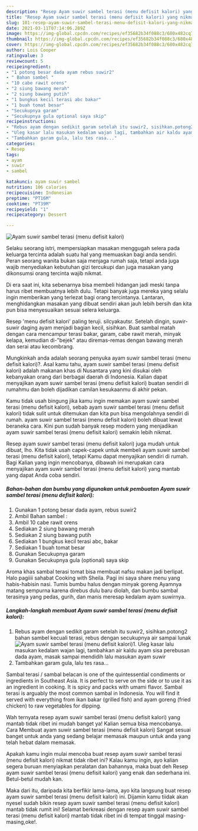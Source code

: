```yaml
---
description: "Resep Ayam suwir sambel terasi (menu defisit kalori) yang nikmat dan Mudah Dibuat"
title: "Resep Ayam suwir sambel terasi (menu defisit kalori) yang nikmat dan Mudah Dibuat"
slug: 101-resep-ayam-suwir-sambel-terasi-menu-defisit-kalori-yang-nikmat-dan-mudah-dibuat
date: 2021-03-11T07:14:06.289Z
image: https://img-global.cpcdn.com/recipes/ef35682b34f088c3/680x482cq70/ayam-suwir-sambel-terasi-menu-defisit-kalori-foto-resep-utama.jpg
thumbnail: https://img-global.cpcdn.com/recipes/ef35682b34f088c3/680x482cq70/ayam-suwir-sambel-terasi-menu-defisit-kalori-foto-resep-utama.jpg
cover: https://img-global.cpcdn.com/recipes/ef35682b34f088c3/680x482cq70/ayam-suwir-sambel-terasi-menu-defisit-kalori-foto-resep-utama.jpg
author: Lois Cooper
ratingvalue: 3
reviewcount: 5
recipeingredient:
- "1 potong besar dada ayam rebus suwir2"
- " Bahan sambel "
- "10 cabe rawit orens"
- "2 siung bawang merah"
- "2 siung bawang putih"
- "1 bungkus kecil terasi abc bakar"
- "1 buah tomat besar"
- "Secukupnya garam"
- "Secukupnya gula optional saya skip"
recipeinstructions:
- "Rebus ayam dengan sedikit garam setelah itu suwir2, sisihkan.potong2 bahan sambel kecuali terasi, rebus dengan secukupnya air sampai lunak"
- "Uleg kasar lalu masukan kedalam wajan lagi, tambahkan air kaldu ayam sisa perebusan dada ayam, masak sampai mendidih lalu masukan ayam suwir"
- "Tambahkan garam gula, lalu tes rasa..."
categories:
- Resep
tags:
- ayam
- suwir
- sambel

katakunci: ayam suwir sambel 
nutrition: 106 calories
recipecuisine: Indonesian
preptime: "PT16M"
cooktime: "PT39M"
recipeyield: "1"
recipecategory: Dessert

---
```



![Ayam suwir sambel terasi (menu defisit kalori)](https://img-global.cpcdn.com/recipes/ef35682b34f088c3/680x482cq70/ayam-suwir-sambel-terasi-menu-defisit-kalori-foto-resep-utama.jpg)

Selaku seorang istri, mempersiapkan masakan menggugah selera pada keluarga tercinta adalah suatu hal yang memuaskan bagi anda sendiri. Peran seorang  wanita bukan saja menjaga rumah saja, tetapi anda juga wajib menyediakan kebutuhan gizi tercukupi dan juga masakan yang dikonsumsi orang tercinta wajib nikmat.

Di era  saat ini, kita sebenarnya bisa membeli hidangan jadi meski tanpa harus ribet membuatnya lebih dulu. Tetapi banyak juga mereka yang selalu ingin memberikan yang terlezat bagi orang tercintanya. Lantaran, menghidangkan masakan yang dibuat sendiri akan jauh lebih bersih dan kita pun bisa menyesuaikan sesuai selera keluarga. 

Resep &#39;menu defisit kalori&#39; paling teruji. silcyakautsr. Setelah dingin, suwir-suwir daging ayam menjadi bagian kecil, sisihkan. Buat sambal matah dengan cara mencampur terasi bakar, garam, cabe rawit merah, minyak kelapa, kemudian di-&#34;bejek&#34; atau diremas-remas dengan bawang merah dan serai atau kecombrang.

Mungkinkah anda adalah seorang penyuka ayam suwir sambel terasi (menu defisit kalori)?. Asal kamu tahu, ayam suwir sambel terasi (menu defisit kalori) adalah makanan khas di Nusantara yang kini disukai oleh kebanyakan orang dari berbagai daerah di Indonesia. Kalian dapat menyajikan ayam suwir sambel terasi (menu defisit kalori) buatan sendiri di rumahmu dan boleh dijadikan camilan kesukaanmu di akhir pekan.

Kamu tidak usah bingung jika kamu ingin memakan ayam suwir sambel terasi (menu defisit kalori), sebab ayam suwir sambel terasi (menu defisit kalori) tidak sulit untuk ditemukan dan kita pun bisa mengolahnya sendiri di rumah. ayam suwir sambel terasi (menu defisit kalori) boleh dibuat lewat beraneka cara. Kini pun sudah banyak resep modern yang menjadikan ayam suwir sambel terasi (menu defisit kalori) semakin lebih nikmat.

Resep ayam suwir sambel terasi (menu defisit kalori) juga mudah untuk dibuat, lho. Kita tidak usah capek-capek untuk membeli ayam suwir sambel terasi (menu defisit kalori), tetapi Kamu dapat menyajikan sendiri di rumah. Bagi Kalian yang ingin mencobanya, dibawah ini merupakan cara menyajikan ayam suwir sambel terasi (menu defisit kalori) yang mantab yang dapat Anda coba sendiri.

<!--inarticleads1-->

##### Bahan-bahan dan bumbu yang digunakan untuk pembuatan Ayam suwir sambel terasi (menu defisit kalori):

1. Gunakan 1 potong besar dada ayam, rebus suwir2
1. Ambil  Bahan sambel :
1. Ambil 10 cabe rawit orens
1. Sediakan 2 siung bawang merah
1. Sediakan 2 siung bawang putih
1. Sediakan 1 bungkus kecil terasi abc, bakar
1. Sediakan 1 buah tomat besar
1. Gunakan Secukupnya garam
1. Gunakan Secukupnya gula (optional) saya skip


Aroma khas sambal terasi tomat bisa membuat nafsu makan jadi berlipat. Halo pagiiii sahabat Cooking with Sheila. Pagi ini saya share menu yang habis-habisin nasi. Tumis bumbu halus dengan minyak goreng Ayamnya matang sempurna karena direbus dulu baru diolah, dan bumbu sambal terasinya yang pedas, gurih, dan manis meresap kedalam ayam suwirnya. 

<!--inarticleads2-->

##### Langkah-langkah membuat Ayam suwir sambel terasi (menu defisit kalori):

1. Rebus ayam dengan sedikit garam setelah itu suwir2, sisihkan.potong2 bahan sambel kecuali terasi, rebus dengan secukupnya air sampai lunak
<img src="https://img-global.cpcdn.com/steps/efc28d1f3e21cce9/160x128cq70/ayam-suwir-sambel-terasi-menu-defisit-kalori-langkah-memasak-1-foto.jpg" alt="Ayam suwir sambel terasi (menu defisit kalori)">1. Uleg kasar lalu masukan kedalam wajan lagi, tambahkan air kaldu ayam sisa perebusan dada ayam, masak sampai mendidih lalu masukan ayam suwir
1. Tambahkan garam gula, lalu tes rasa...


Sambal terasi / sambal belacan is one of the quintessential condiments or ingredients in Southeast Asia. It is perfect to serve on the side or to use it as an ingredient in cooking. It is spicy and packs with umami flavor. Sambal terasi is arguably the most common sambal in Indonesia. You will find it served with everything from ikan bakar (grilled fish) and ayam goreng (fried chicken) to raw vegetables for dipping. 

Wah ternyata resep ayam suwir sambel terasi (menu defisit kalori) yang mantab tidak ribet ini mudah banget ya! Kalian semua bisa mencobanya. Cara Membuat ayam suwir sambel terasi (menu defisit kalori) Sangat sesuai banget untuk anda yang sedang belajar memasak maupun untuk anda yang telah hebat dalam memasak.

Apakah kamu ingin mulai mencoba buat resep ayam suwir sambel terasi (menu defisit kalori) nikmat tidak ribet ini? Kalau kamu ingin, ayo kalian segera buruan menyiapkan peralatan dan bahannya, maka buat deh Resep ayam suwir sambel terasi (menu defisit kalori) yang enak dan sederhana ini. Betul-betul mudah kan. 

Maka dari itu, daripada kita berfikir lama-lama, ayo kita langsung buat resep ayam suwir sambel terasi (menu defisit kalori) ini. Dijamin kamu tiidak akan nyesel sudah bikin resep ayam suwir sambel terasi (menu defisit kalori) mantab tidak rumit ini! Selamat berkreasi dengan resep ayam suwir sambel terasi (menu defisit kalori) mantab tidak ribet ini di tempat tinggal masing-masing,oke!.


